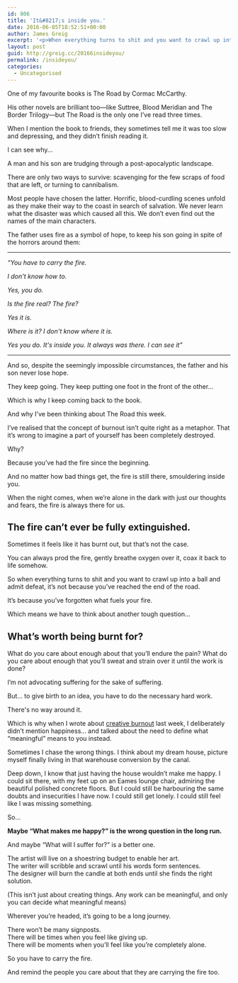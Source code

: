 ```yaml
---
id: 806
title: 'It&#8217;s inside you.'
date: 2016-06-05T18:52:51+00:00
author: James Greig
excerpt: '<p>When everything turns to shit and you want to crawl up into a ball and admit defeat, it’s not because you’ve reached the end of the road. It’s because you’ve forgotten what fuels your fire.</p>'
layout: post
guid: http://greig.cc/20166insideyou/
permalink: /insideyou/
categories:
  - Uncategorised
---
```

<p>One of my favourite books is The Road by Cormac McCarthy.</p><p>His other novels are brilliant too—like Suttree, Blood Meridian and The Border Trilogy—but The Road is the only one I’ve read three times.</p><p>When I mention the book to friends, they sometimes tell me it was too slow and depressing, and they didn’t finish reading it.</p><p>I can see why…</p><p>A man and his son are trudging through a post-apocalyptic landscape.</p><p>There are only two ways to survive: scavenging for the few scraps of food that are left, or turning to cannibalism.</p><p>Most people have chosen the latter. Horrific, blood-curdling scenes unfold as they make their way to the coast in search of salvation. We never learn what the disaster was which caused all this. We don’t even find out the names of the main characters.&nbsp;</p><p>The father uses fire as a symbol of hope, to keep his son going in spite of the horrors around them:</p><hr /><p><em>“You have to carry the fire.</em></p><p><em>I don't know how to.</em></p><p><em>Yes, you do.</em></p><p><em>Is the fire real? The fire?</em></p><p><em>Yes it is.</em></p><p><em>Where is it? I don't know where it is.</em></p><p><em>Yes you do. It's inside you. It always was there. I can see it”</em></p><hr /><p>And so, despite the seemingly impossible circumstances, the father and his son never lose hope.</p><p>They keep going. They keep putting one foot in the front of the other…</p><p>Which is why I keep coming back to the book.</p><p>And why I've been thinking about The Road this week.&nbsp;</p><p>I’ve realised that the concept of burnout isn’t quite right as a metaphor. That it’s wrong to imagine a part of yourself has been completely destroyed.</p><p>Why?</p><p>Because you’ve had the fire since the beginning.</p><p>And no matter how bad things get, the fire is still there, smouldering inside you.</p><p>When the night comes, when we’re alone in the dark with just our thoughts and fears, the fire is always there for us.</p><h2>The fire can’t ever be fully extinguished.</h2><p>Sometimes it feels like it has burnt out, but that’s not the case.</p><p>You can always prod the fire, gently breathe oxygen over it, coax it back to life somehow.&nbsp;</p><p>So when everything turns to shit and you want to crawl up into a ball and admit defeat, it’s not because you’ve reached the end of the road.</p><p>It’s because you’ve forgotten what fuels your fire.</p><p>Which means we have to think about another tough question…</p><h2>What’s worth being burnt for?</h2><p>What do you care about enough about that you’ll endure the pain? What do you care about enough that you’ll sweat and strain over it until the work is done?</p><p>I’m not advocating suffering for the sake of suffering.</p><p>But... to give birth to an idea, you have to do the necessary hard work.</p><p>There's no way around it.</p><p>Which is why when I wrote about <a href="http://greig.cc/journal/2016/5/lets-talk-about-creative-burnout">creative burnout</a> last week, I deliberately didn’t mention happiness... and talked about the need to define what “meaningful” means to you instead.</p><p>Sometimes I chase the wrong things. I think about my dream house, picture myself finally living in that warehouse conversion by the canal.</p><p>Deep down, I know that just having the house wouldn’t make me happy. I could sit there, with my feet up on an Eames lounge chair, admiring the beautiful polished concrete floors. But I could still be harbouring the same doubts and insecurities I have now. I could still get lonely. I could still feel like I was missing something.&nbsp;</p><p>So…</p><p><strong>Maybe “What makes me happy?” is the wrong question in the long run.</strong></p><p>And maybe “What will I suffer for?” is a better one.&nbsp;</p><p>The artist will live on a shoestring budget to enable her art.&nbsp;<br />The writer will scribble and scrawl until his words form sentences.<br />The designer will burn the candle at both ends until she finds the right solution.</p><p>(This isn’t just about creating things. Any work can be meaningful, and only you can decide what meaningful means)</p><p>Wherever you’re headed, it’s going to be a long journey.</p><p>There won’t be many signposts.<br />There will be times when you feel like giving up.<br />There will be moments when you’ll feel like you’re completely alone.</p><p>So you have to carry the fire.</p><p>And remind the people you care about that they are carrying the fire too.</p>